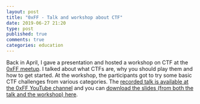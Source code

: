 ```yaml
---
layout: post
title: "0xFF - Talk and workshop about CTF"
date: 2019-06-27 21:20
type: post
published: true
comments: true
categories: education
---
```


Back in April, I gave a presentation and hosted a workshop on CTF at the [0xFF meetup](https://0xff.se/).
I talked about what CTFs are, why you should play them and how to get started. At the workshop, the participants got to try some basic CTF challenges from various categories.
The [recorded talk is available at the 0xFF YouTube channel](https://www.youtube.com/watch?v=5hP-uAbUjl0) and you can [download the slides (from both the talk and the workshop) here](/assets/other/0xff-ctf-slides.pdf).

